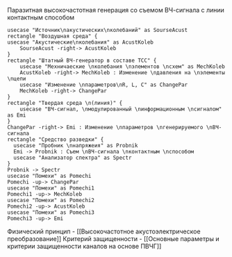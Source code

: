 Паразитная высокочастотная генерация со съемом ВЧ-сигнала с линии контактным способом
```plantuml
usecase "Источник\nакустических\nколебаний" as SourseAcust
rectangle "Воздушная среда" {
usecase "Акустические\nколебания" as AcustKoleb
    SourseAcust -right-> AcustKoleb
}
rectangle "Штатный ВЧ-генератор в составе ТСС" {
    usecase "Мехничаеские \nколебания \nэлементов \nсхем" as MechKoleb
    AcustKoleb -right-> MechKoleb : Изменение \nдавления на \nэлементы \nцепи
    usecase "Изменение \nпараметров\nR, L, C" as ChangePar
    MechKoleb -right-> ChangePar
}
rectangle "Твердая среда \n(линия)" {
    usecase "ВЧ-сигнал, \nмодулированный \nинформационным \nсигналом" as Emi
}
ChangePar -right-> Emi : Изменение \nпараметров \nгенерируемого \nВЧ-сигнала
rectangle "Средство разведки" {
  usecase "Пробник \nнапряжеия" as Probnik
  Emi -> Probnik : Съем \nВЧ-сигнала \nконтактным \nспособом
  usecase "Анализатор спектра" as Spectr
}
Probnik -> Spectr
usecase "Помехи" as Pomechi
Pomechi -up-> ChangePar
usecase "Помехи" as Pomechi1
Pomechi1 -up-> MechKoleb
usecase "Помехи" as Pomechi2
Pomechi2 -up-> AcustKoleb
usecase "Помехи" as Pomechi3
Pomechi3 -up-> Emi
```

Физический принцип - [[Высокочастотное акустоэлектрическое преобразование]]
Критерий защищенности - [[Основные параметры и критерии защищенности каналов на основе ПВЧГ]]